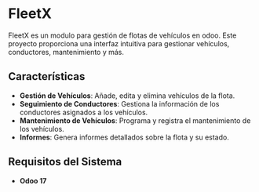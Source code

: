 # FleetX

FleetX es un modulo para gestión de flotas de vehículos en odoo. Este proyecto proporciona una interfaz intuitiva para gestionar vehículos, conductores, mantenimiento y más.

## Características

- **Gestión de Vehículos**: Añade, edita y elimina vehículos de la flota.
- **Seguimiento de Conductores**: Gestiona la información de los conductores asignados a los vehículos.
- **Mantenimiento de Vehículos**: Programa y registra el mantenimiento de los vehículos.
- **Informes**: Genera informes detallados sobre la flota y su estado.

## Requisitos del Sistema

- **Odoo 17**